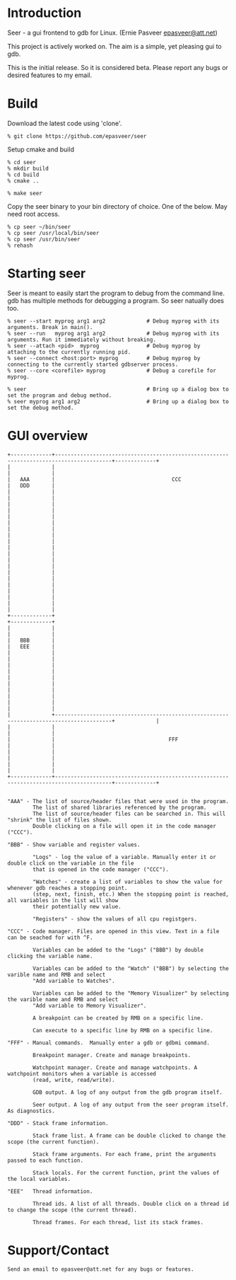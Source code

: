 
Introduction
============

Seer - a gui frontend to gdb for Linux.   (Ernie Pasveer  epasveer@att.net)

This project is actively worked on. The aim is a simple, yet pleasing gui to gdb.

This is the initial release. So it is considered beta. Please report any bugs or
desired features to my email.


Build
=====

Download the latest code using 'clone'.

    % git clone https://github.com/epasveer/seer

Setup cmake and build

    % cd seer
    % mkdir build
    % cd build
    % cmake ..

    % make seer

Copy the seer binary to your bin directory of choice. One of the below. May need
root access.

    % cp seer ~/bin/seer
    % cp seer /usr/local/bin/seer
    % cp seer /usr/bin/seer
    % rehash


Starting seer
=============

Seer is meant to easily start the program to debug from the command line. gdb has multiple
methods for debugging a program. So seer natually does too.

    % seer --start myprog arg1 arg2             # Debug myprog with its arguments. Break in main().
    % seer --run   myprog arg1 arg2             # Debug myprog with its arguments. Run it immediately without breaking.
    % seer --attach <pid>  myprog               # Debug myprog by attaching to the currently running pid.
    % seer --connect <host:port> myprog         # Debug myprog by connecting to the currently started gdbserver process.
    % seer --core <corefile> myprog             # Debug a corefile for myprog.

    % seer                                      # Bring up a dialog box to set the program and debug method.
    % seer myprog arg1 arg2                     # Bring up a dialog box to set the debug method.




GUI overview
============

    +-------------+----------------------------------------------------------------------------------------+-------------+
    |             |                                                                                        |             |
    |   AAA       |                                     CCC                                                |   DDD       |
    |             |                                                                                        |             |
    |             |                                                                                        |             |
    |             |                                                                                        |             |
    |             |                                                                                        |             |
    |             |                                                                                        |             |
    |             |                                                                                        |             |
    |             |                                                                                        |             |
    |             |                                                                                        |             |
    |             |                                                                                        |             |
    |             |                                                                                        |             |
    +-------------+                                                                                        +-------------+
    |             |                                                                                        |             |
    |   BBB       |                                                                                        |   EEE       |
    |             |                                                                                        |             |
    |             |                                                                                        |             |
    |             |                                                                                        |             |
    |             |                                                                                        |             |
    |             |                                                                                        |             |
    |             +----------------------------------------------------------------------------------------+             |
    |             |                                                                                        |             |
    |             |                                    FFF                                                 |             |
    |             |                                                                                        |             |
    |             |                                                                                        |             |
    +-------------+----------------------------------------------------------------------------------------+-------------+


    "AAA" - The list of source/header files that were used in the program.
            The list of shared libraries referenced by the program.
            The list of source/header files can be searched in. This will "shrink" the list of files shown.
            Double clicking on a file will open it in the code manager ("CCC").

    "BBB" - Show variable and register values.

            "Logs" - log the value of a variable. Manually enter it or double click on the variable in the file
            that is opened in the code manager ("CCC").

            "Watches" - create a list of variables to show the value for whenever gdb reaches a stopping point.
            (step, next, finish, etc.) When the stopping point is reached, all variables in the list will show
            their potentially new value.

            "Registers" - show the values of all cpu registgers.

    "CCC" - Code manager. Files are opened in this view. Text in a file can be seached for with ^F.

            Variables can be added to the "Logs" ("BBB") by double clicking the variable name.

            Variables can be added to the "Watch" ("BBB") by selecting the varible name and RMB and select
            "Add variable to Watches".

            Variables can be added to the "Memory Visualizer" by selecting the varible name and RMB and select
            "Add variable to Memory Visualizer".

            A breakpoint can be created by RMB on a specific line.

            Can execute to a specific line by RMB on a specific line.

    "FFF" - Manual commands.  Manually enter a gdb or gdbmi command.

            Breakpoint manager. Create and manage breakpoints.

            Watchpoint manager. Create and manage watchpoints. A watchpoint monitors when a variable is accessed
            (read, write, read/write).

            GDB output. A log of any output from the gdb program itself.

            Seer output. A log of any output from the seer program itself. As diagnostics.

    "DDD" - Stack frame information.

            Stack frame list. A frame can be double clicked to change the scope (the current function).

            Stack frame arguments. For each frame, print the arguments passed to each function.

            Stack locals. For the current function, print the values of the local variables.

    "EEE"   Thread information.

            Thread ids. A list of all threads. Double click on a thread id to change the scope (the current thread).

            Thread frames. For each thread, list its stack frames.

Support/Contact
===============

    Send an email to epasveer@att.net for any bugs or features.



